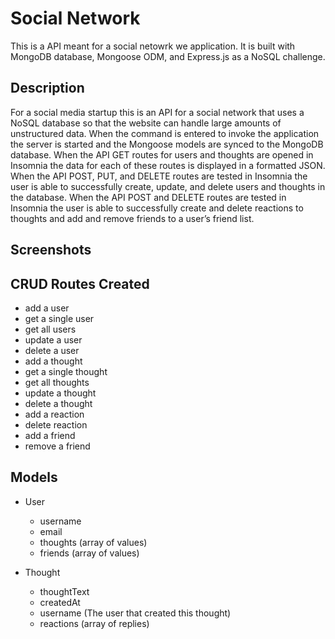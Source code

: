 # Social Network 
This is a API meant for a social netowrk we application. It is built with MongoDB database, Mongoose ODM, and Express.js as a NoSQL challenge.

## Description  
For a social media startup this is an API for a social network that uses a NoSQL database so that the website can handle large amounts of unstructured data. When the command is entered to invoke the application the server is started and the Mongoose models are synced to the MongoDB database. When the API GET routes for users and thoughts are opened in Insomnia the data for each of these routes is displayed in a formatted JSON. When the API POST, PUT, and DELETE routes are tested in Insomnia the user is able to successfully create, update, and delete users and thoughts in the database. When the API POST and DELETE routes are tested in Insomnia the user is able to successfully create and delete reactions to thoughts and add and remove friends to a user’s friend list. 

## Screenshots 

## CRUD Routes Created
* add a user
* get a single user
* get all users
* update a user
* delete a user
* add a thought
* get a single thought
* get all thoughts
* update a thought
* delete a thought
* add a reaction
* delete reaction
* add a friend 
* remove a friend

## Models

* User 
    * username
    * email
    * thoughts (array of values)
    * friends (array of values)

* Thought
    * thoughtText
    * createdAt
    * username (The user that created this thought)
    * reactions (array of replies)

